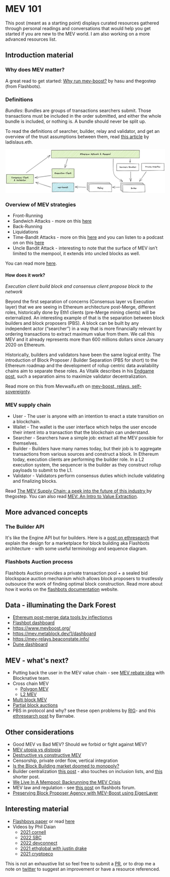 # MEV 101

This post (meant as a starting point) displays curated resources gathered through personal readings and conversations that would help you get started if you are new to the MEV world. I am also working on a more advanced resources list.

## Introduction material

### Why does MEV matter?

A great read to get started: [Why run mev-boost?](https://writings.flashbots.net/why-run-mevboost/) by hasu and thegostep (from Flashbots).

### Definitions

*Bundles*: Bundles are groups of transactions searchers submit. Those transactions must be included in the order submitted, and either the whole bundle is included, or nothing is. 
A bundle should never be split up.

To read the definitions of searcher, builder, relay and validator, and get an overview of the trust assumptions between them, read [this article](https://mirror.xyz/ladislaus.eth/XY00FiQBunZss_SddZ7rSfYocrONdEJkM0o2NZG9Tf4#:~:text=What%20are%20searchers%2C%20builders%20and%20relays%3F) by ladislaus.eth. 

![diagram](https://raw.githubusercontent.com/flashbots/mev-boost/main/docs/mev-boost-integration-overview.png "MEV-Boost diagram")

### Overview of MEV strategies

* Front-Running
* Sandwich Attacks - more on this [here](https://medium.com/coinmonks/defi-sandwich-attack-explain-776f6f43b2fd)
* Back-Running
* Liquidations
* Time-Bandit Attacks - more on this [here](https://losslessdefi.medium.com/your-intro-into-time-bandit-attacks-on-eth-5a578e3ae6a4) and you can listen to a podcast on on this [here](https://art19.com/shows/mapping-out-eth-20/episodes/8cbab4b1-c8d3-4d75-85a9-477f7687f03e)
* Uncle Bandit Attack - interesting to note that the surface of MEV isn’t limited to the mempool, it extends into uncled blocks as well.


You can read more [here](https://docs.ata.network/mev/examples/).

#### How does it work?

*Execution client build block and consensus client propose block to the network*

Beyond the first separation of concerns (Consensus layer vs Execution layer) that we are seeing in Ethereum architecture post-Merge, different roles, historically done by Eth1 clients (pre-Merge mining clients) will be externalized. An interesting example of that is the separation between block builders and block proposers (PBS). A block can be built by any independent actor (“searcher”) in a way that is more financially relevant by ordering transactions to extract maximum value from them. We call this MEV and it already represents more than 600 millions dollars since January 2020 on Ethereum.

Historically, builders and validators have been the same logical entity. The introduction of Block Proposer / Builder Separation (PBS for short) to the Ethereum roadmap and the development of rollup centric data availability chains aim to separate these roles. As Vitalik describes in his [Endgame post](https://vitalik.ca/general/2021/12/06/endgame.html), such a separation aims to maximize validator decentralization.


Read more on this from Mevwaifu.eth on [mev-boost, relays, self-sovereignty](https://mirror.xyz/mevwaifu.eth/Xo_5rIpRQpFOC__kYfjLJVOFwlSZH2n8tUnHoXo6VyI).


### MEV supply chain

* User - The user is anyone with an intention to enact a state transition on a blockchain. 
* Wallet - The wallet is the user interface which helps the user encode their intent into a transaction that the blockchain can understand. 
* Searcher - Searchers have a simple job: extract all the MEV possible for themselves.
* Builder - Builders have many names today, but their job is to aggregate transactions from various sources and construct a block. In Ethereum today, execution clients are performing the builder role. In a L2 execution system, the sequencer is the builder as they construct rollup payloads to submit to the L1.
* Validator - Validators perform consensus duties which include validating and finalizing blocks. 


Read [The MEV Supply Chain: a peek into the future of this industry
](https://flashbots.mirror.xyz/bqCakwfQZkMsq63b50vib-nibo5eKai0QuK7m-Dsxpo) by thegostep.
You can also read [MEV: An Intro to Value Extraction](https://research.thetie.io/mev-maximal-extractable-value/).

## More advanced concepts

### The Builder API
It's like the Engine API but for builders.
Here is a [post on ethresearch](https://ethresear.ch/t/mev-boost-merge-ready-flashbots-architecture/11177) that explain the design for a marketplace for block building aka Flashbots architecture - with some useful terminology and sequence diagram.

### Flashbots Auction process

Flashbots Auction provides a private transaction pool + a sealed bid blockspace auction mechanism which allows block proposers to trustlessly outsource the work of finding optimal block construction.
Read more about how it works on the [flashbots documentation](https://docs.flashbots.net/flashbots-auction/overview#how-does-it-work) website.


## Data - illuminating the Dark Forest

* [Ethereum post-merge data tools by inflectionvs](https://inflectionvc.notion.site/Ethereum-post-merge-data-tools-66a29627f39d474ebc8c55b91f0e1785)
* [Flashbot dashboard](https://explore.flashbots.net/)
* https://www.mevboost.org/
* https://mev.metablock.dev/1/dashboard
* https://mev-relays.beaconstate.info/
* [Dune dashboard](https://dune.com/ChainsightAnalytics/mev-after-ethereum-merge)


## MEV - what's next?

* Putting back the user in the MEV value chain - see [MEV rebate idea](https://thedefiant.io/why-mev-matters-and-other-post-merge-revelations) with Blocknative team.
* Cross chain MEV
  * [Polygon MEV](https://explore.marlin.org/)
  * [L2 MEV](https://collective.flashbots.net/t/quantifying-mev-on-l2s/450/6)
* [Multi block MEV](https://collective.flashbots.net/t/multi-block-mev/457)
* [Partial block auctions](https://ethresear.ch/t/how-much-can-we-constrain-builders-without-bringing-back-heavy-burdens-to-proposers/13808)
* PBS in protocol and why? see these open problems by [RIG](https://efdn.notion.site/ROPs-RIG-Open-Problems-c11382c213f949a4b89927ef4e962adf?p=69c5885d56f84cd19da56e515e773c24&pm=s)- and this [ethresearch post](https://ethresear.ch/t/unbundling-pbs-towards-protocol-enforced-proposer-commitments-pepc/13879?u=barnabe) by Barnabe.

## Other considerations 

* Good MEV vs Bad MEV? Should we forbid or fight against MEV?
* [MEV utopia vs distopia](https://flashbots.mirror.xyz/bqCakwfQZkMsq63b50vib-nibo5eKai0QuK7m-Dsxpo#:~:text=MEV%20Supply%20Chain%20%2D%20Utopia%20or%20Dystopia%3F)
* [Destructive vs constructive MEV](https://mixbytes.io/blog/mev-defi-transaction-ordering-for-profit-fun)
* Censorship, private order flow, vertical integration
* [Is the Block Building market doomed to monopoly?](https://mirror.xyz/sajz.sismo.eth/WK26Itw23TFa3tsncYjarpfjHvqEJfPul0bgDPMyYd8)
* Builder centralization [this post](https://ethresear.ch/t/how-much-can-we-constrain-builders-without-bringing-back-heavy-burdens-to-proposers/13808) - also touches on inclusion lists, and [this](https://ethresear.ch/t/block-builder-centralization/12135) shorter post.
* [We Live In A Mempool: Backrunning the MEV Crisis](https://medium.com/dragonfly-research/we-live-in-a-mempool-backrunning-the-mev-crisis-a4ea0b493b05)
* MEV law and regulation - see [this post](https://collective.flashbots.net/t/law-and-regulation-vs-mev-extraction/477) on flashbots forum.
* [Preserving Block Proposer Agency with MEV-Boost using EigenLayer](https://hackmd.io/@layr/SkBRqvdC5)

## Interesting material
* [Flashboys paper](https://threadreaderapp.com/thread/1116155236433956865.html) or read [here](https://arxiv.org/pdf/1904.05234.pdf)
* Videos by Phil Daian
  * [2021 cornell](https://www.youtube.com/watch?v=9tRLaCE_s9w )
  * [2022 SBC](https://www.youtube.com/watch?v=Y0HcX4uZnnc)
  * [2022 devconnect](https://www.youtube.com/watch?v=vhxIjEnhutw)
  * [2021 ethglobal with justin drake](https://www.youtube.com/watch?v=-3LIHehjzBA)
  * [2021 cryptoeco](https://www.youtube.com/watch?v=GzuyOYiuipg)

This is not an exhaustive list so feel free to submit a [PR](https://github.com/sajz/101/MEV-101.md), or to drop me a note on [twitter](https://twitter.com/sajidazouarhi) to suggest an improvement or have a resource referenced.


